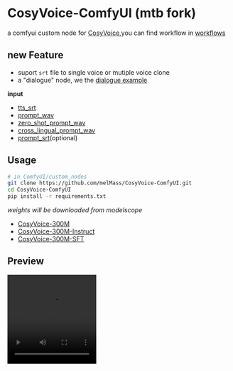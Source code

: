 # CosyVoice-ComfyUI (mtb fork)
a comfyui custom node for [CosyVoice](https://github.com/FunAudioLLM/CosyVoice),you can find workflow in [workflows](./workflows/)

## new Feature
- suport `srt` file to single voice or mutiple voice clone
- a "dialogue" node, we the [dialogue example](./workflows/dialogue_workflow.json)

**input**
- [tts_srt](./workflows/dubbing/zh_test.srt)
- [prompt_wav](./workflows/dubbing/test.mp3)
- [zero_shot_prompt_wav](./workflows/zero_shot_prompt.wav)
- [cross_lingual_prompt_wav](./workflows/cross_lingual_prompt.wav)
- [prompt_srt](./workflows/dubbing/en_test.srt)(optional)

## Usage

```sh
# in ComfyUI/custom_nodes
git clone https://github.com/melMass/CosyVoice-ComfyUI.git
cd CosyVoice-ComfyUI
pip install -r requirements.txt
```

*weights will be downloaded from modelscope*
- [CosyVoice-300M](https://huggingface.co/model-scope/CosyVoice-300M)
- [CosyVoice-300M-Instruct](https://huggingface.co/model-scope/CosyVoice-300M-Instruct)
- [CosyVoice-300M-SFT](https://huggingface.co/model-scope/CosyVoice-300M-SFT)

## Preview
<video width=200 height=200 src="https://github.com/user-attachments/assets/25630131-2f4a-45bc-80e8-9b5acaf2f1c9"/>

## Thanks
- [CosyVoice-ComfyUI](https://github.com/AIFSH/CosyVoice-ComfyUI)
- [CosyVoice](https://github.com/FunAudioLLM/CosyVoice)
- [CosyVoice_For_Windows](https://github.com/v3ucn/CosyVoice_For_Windows)
